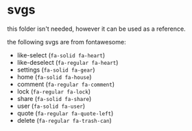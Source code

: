 # svgs
this folder isn't needed, however it can be used as a reference.

the following svgs are from fontawesome:
* like-select (`fa-solid fa-heart`)
* like-deselect (`fa-regular fa-heart`)
* settings (`fa-solid fa-gear`)
* home (`fa-solid fa-house`)
* comment (`fa-regular fa-comment`)
* lock (`fa-regular fa-lock`)
* share (`fa-solid fa-share`)
* user (`fa-solid fa-user`)
* quote (`fa-regular fa-quote-left`)
* delete (`fa-regular fa-trash-can`)
